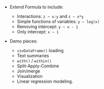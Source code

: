 * Extend Formula to include:
  * Interactions: `z ~ x:y` and `z ~ x*y`
  * Simple functions of variables: `y ~ log(x)`
  * Removing intercept: `y ~ x - 1`
  * Only intercept: `x ~ 1`

* Demo pieces:
  * `csvDataFrame()` loading
  * Text summaries
  * `with()` / `within()`
  * Split-Apply-Combine
  * Join/merge
  * Visualization
  * Linear regression modeling.
